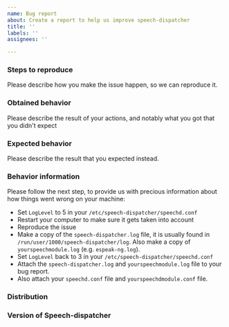 ```yaml
---
name: Bug report
about: Create a report to help us improve speech-dispatcher
title: ''
labels: ''
assignees: ''

---
```


### Steps to reproduce

Please describe how you make the issue happen, so we can reproduce it.

### Obtained behavior

Please describe the result of your actions, and notably what you got that you didn't expect

### Expected behavior

Please describe the result that you expected instead.

### Behavior information

Please follow the next step, to provide us with precious information about how things went wrong on your machine:

* Set `LogLevel` to 5 in your `/etc/speech-dispatcher/speechd.conf`
* Restart your computer to make sure it gets taken into account
* Reproduce the issue
* Make a copy of the `speech-dispatcher.log` file, it is usually found in `/run/user/1000/speech-dispatcher/log`. Also make a copy of `yourspeechmodule.log` (e.g. `espeak-ng.log`).
* Set `LogLevel` back to 3 in your `/etc/speech-dispatcher/speechd.conf`
* Attach the `speech-dispatcher.log` and `yourspeechmodule.log` file to your bug report.
* Also attach your `speechd.conf` file and `yourspeechdmodule.conf` file.

### Distribution



### Version of Speech-dispatcher

